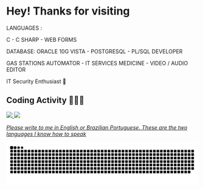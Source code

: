 # Hey! Thanks for visiting 

LANGUAGES :

C - 
C SHARP - 
WEB FORMS

DATABASE:
ORACLE 10G VISTA - 
POSTGRESQL -
PL/SQL DEVELOPER

GAS STATIONS AUTOMATOR -
IT SERVICES MEDICINE -
VIDEO / AUDIO EDITOR 

 IT Security Enthusiast 🧙 

## Coding Activity 👩🏽‍💻
 <div>
  <a href="https://github.com/NICKINFORMATICARESERVA">
  <img height="180em" src="https://github-readme-stats.vercel.app/api?username=NICKINFORMATICARESERVA&show_icons=true&theme=dark&include_all_commits=true&count_private=true" />
  <img height="180em" src="https://github-readme-stats.vercel.app/api/top-langs/?username=NICKINFORMATICARESERVA&layout=compact&langs_count=7&theme=dark"/>
</div>

*Please write to me in English or Brazilian Portuguese. These are the two languages ​​I know how to speak*


![Screenshot of a comment on a GitHub issue showing an image, added in the Markdown, of an Octocat smiling and raising a tentacle.](https://github.com/NICKINFORMATICARESERVA/cobra-do-grid/blob/main/cobra%20da%20grade%20de%20contribui%C3%A7%C3%A3o.svg)


